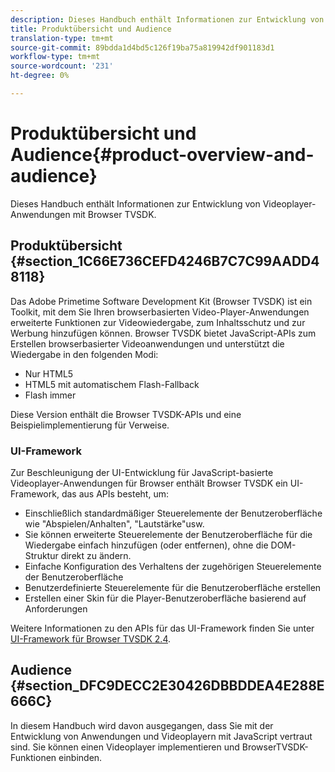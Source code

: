 ```yaml
---
description: Dieses Handbuch enthält Informationen zur Entwicklung von Videoplayer-Anwendungen mit Browser TVSDK.
title: Produktübersicht und Audience
translation-type: tm+mt
source-git-commit: 89bdda1d4bd5c126f19ba75a819942df901183d1
workflow-type: tm+mt
source-wordcount: '231'
ht-degree: 0%

---
```



# Produktübersicht und Audience{#product-overview-and-audience}

Dieses Handbuch enthält Informationen zur Entwicklung von Videoplayer-Anwendungen mit Browser TVSDK.

## Produktübersicht {#section_1C66E736CEFD4246B7C7C99AADD48118}

Das Adobe Primetime Software Development Kit (Browser TVSDK) ist ein Toolkit, mit dem Sie Ihren browserbasierten Video-Player-Anwendungen erweiterte Funktionen zur Videowiedergabe, zum Inhaltsschutz und zur Werbung hinzufügen können. Browser TVSDK bietet JavaScript-APIs zum Erstellen browserbasierter Videoanwendungen und unterstützt die Wiedergabe in den folgenden Modi:

* Nur HTML5
* HTML5 mit automatischem Flash-Fallback
* Flash immer

Diese Version enthält die Browser TVSDK-APIs und eine Beispielimplementierung für Verweise.

### UI-Framework

Zur Beschleunigung der UI-Entwicklung für JavaScript-basierte Videoplayer-Anwendungen für Browser enthält Browser TVSDK ein UI-Framework, das aus APIs besteht, um:

* Einschließlich standardmäßiger Steuerelemente der Benutzeroberfläche wie &quot;Abspielen/Anhalten&quot;, &quot;Lautstärke&quot;usw.
* Sie können erweiterte Steuerelemente der Benutzeroberfläche für die Wiedergabe einfach hinzufügen (oder entfernen), ohne die DOM-Struktur direkt zu ändern.
* Einfache Konfiguration des Verhaltens der zugehörigen Steuerelemente der Benutzeroberfläche
* Benutzerdefinierte Steuerelemente für die Benutzeroberfläche erstellen
* Erstellen einer Skin für die Player-Benutzeroberfläche basierend auf Anforderungen

Weitere Informationen zu den APIs für das UI-Framework finden Sie unter [UI-Framework für Browser TVSDK 2.4](https://help.adobe.com/en_US/primetime/api/psdk/btvsdk-ui-framework/index.html).

## Audience {#section_DFC9DECC2E30426DBBDDEA4E288E666C}

In diesem Handbuch wird davon ausgegangen, dass Sie mit der Entwicklung von Anwendungen und Videoplayern mit JavaScript vertraut sind. Sie können einen Videoplayer implementieren und BrowserTVSDK-Funktionen einbinden.